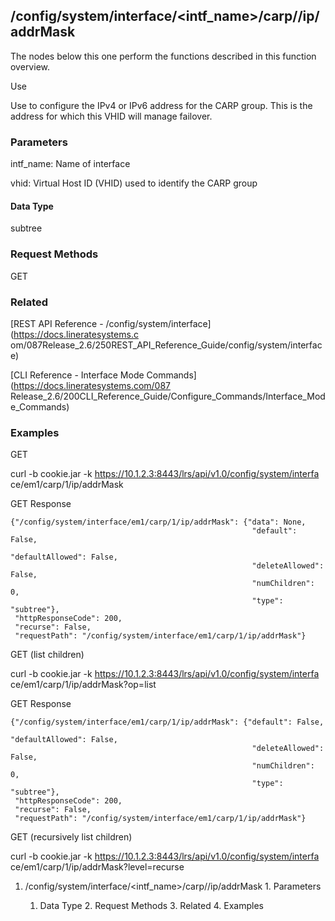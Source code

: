 ## /config/system/interface/<intf_name>/carp/<vhid>/ip/addrMask

The nodes below this one perform the functions described in this function
overview.

Use

Use to configure the IPv4 or IPv6 address for the CARP group. This is the
address for which this VHID will manage failover.

### Parameters

intf_name: Name of interface

vhid: Virtual Host ID (VHID) used to identify the CARP group

#### Data Type

subtree

### Request Methods

GET

### Related

[REST API Reference - /config/system/interface](https://docs.lineratesystems.c
om/087Release_2.6/250REST_API_Reference_Guide/config/system/interface)

[CLI Reference - Interface Mode Commands](https://docs.lineratesystems.com/087
Release_2.6/200CLI_Reference_Guide/Configure_Commands/Interface_Mode_Commands)

### Examples

GET

curl -b cookie.jar -k https://10.1.2.3:8443/lrs/api/v1.0/config/system/interfa
ce/em1/carp/1/ip/addrMask

GET Response

    
    {"/config/system/interface/em1/carp/1/ip/addrMask": {"data": None,
                                                          "default": False,
                                                          "defaultAllowed": False,
                                                          "deleteAllowed": False,
                                                          "numChildren": 0,
                                                          "type": "subtree"},
     "httpResponseCode": 200,
     "recurse": False,
     "requestPath": "/config/system/interface/em1/carp/1/ip/addrMask"}
    

GET (list children)

curl -b cookie.jar -k https://10.1.2.3:8443/lrs/api/v1.0/config/system/interfa
ce/em1/carp/1/ip/addrMask?op=list

GET Response

    
    {"/config/system/interface/em1/carp/1/ip/addrMask": {"default": False,
                                                          "defaultAllowed": False,
                                                          "deleteAllowed": False,
                                                          "numChildren": 0,
                                                          "type": "subtree"},
     "httpResponseCode": 200,
     "recurse": False,
     "requestPath": "/config/system/interface/em1/carp/1/ip/addrMask"}
    

GET (recursively list children)

curl -b cookie.jar -k https://10.1.2.3:8443/lrs/api/v1.0/config/system/interfa
ce/em1/carp/1/ip/addrMask?level=recurse

  1. /config/system/interface/<intf_name>/carp/<vhid>/ip/addrMask
    1. Parameters
      1. Data Type
    2. Request Methods
    3. Related
    4. Examples

